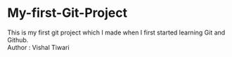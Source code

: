# My-first-Git-Project
This is my first git project which I made when I first started learning Git and Github.
<br>
Author : Vishal Tiwari
